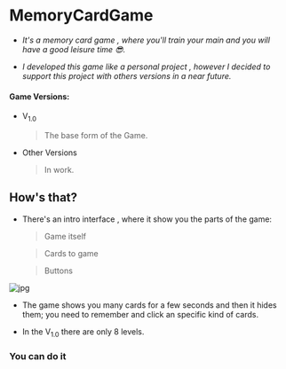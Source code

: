 # MemoryCardGame

- *It's a memory card game , where you'll train your main and you will have a good leisure time 😎.*

- *I developed this game like a personal project , however I decided to support this project with others versions in a near future.*

#### Game Versions:
-   V<sub>1.0</sub>
    >The base form of the Game. 

-   Other Versions
    >In work.

## How's that?
- There's an intro interface , where it show you the parts of the game:
    >Game itself

    >Cards to game

    >Buttons

![jpg]()

- The game shows you many cards for a few seconds and then it hides them; you need to remember and click an specific kind of cards.

- In the V<sub>1.0</sub> there are only 8 levels.

### **You can do it**